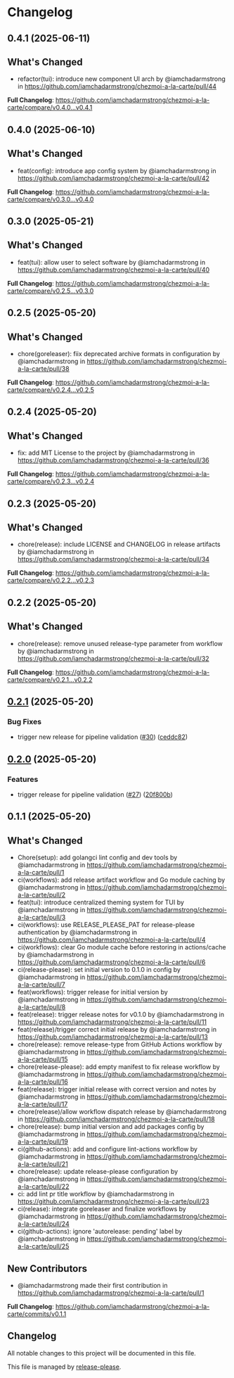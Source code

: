 # Changelog

## 0.4.1 (2025-06-11)

## What's Changed
* refactor(tui): introduce new component UI arch by @iamchadarmstrong in https://github.com/iamchadarmstrong/chezmoi-a-la-carte/pull/44


**Full Changelog**: https://github.com/iamchadarmstrong/chezmoi-a-la-carte/compare/v0.4.0...v0.4.1

## 0.4.0 (2025-06-10)

## What's Changed
* feat(config): introduce app config system by @iamchadarmstrong in https://github.com/iamchadarmstrong/chezmoi-a-la-carte/pull/42


**Full Changelog**: https://github.com/iamchadarmstrong/chezmoi-a-la-carte/compare/v0.3.0...v0.4.0

## 0.3.0 (2025-05-21)

## What's Changed
* feat(tui): allow user to select software by @iamchadarmstrong in https://github.com/iamchadarmstrong/chezmoi-a-la-carte/pull/40


**Full Changelog**: https://github.com/iamchadarmstrong/chezmoi-a-la-carte/compare/v0.2.5...v0.3.0

## 0.2.5 (2025-05-20)

## What's Changed
* chore(goreleaser): fiix deprecated archive formats in configuration by @iamchadarmstrong in https://github.com/iamchadarmstrong/chezmoi-a-la-carte/pull/38


**Full Changelog**: https://github.com/iamchadarmstrong/chezmoi-a-la-carte/compare/v0.2.4...v0.2.5

## 0.2.4 (2025-05-20)

## What's Changed
* fix: add MIT License to the project by @iamchadarmstrong in https://github.com/iamchadarmstrong/chezmoi-a-la-carte/pull/36


**Full Changelog**: https://github.com/iamchadarmstrong/chezmoi-a-la-carte/compare/v0.2.3...v0.2.4

## 0.2.3 (2025-05-20)

## What's Changed
* chore(release): include LICENSE and CHANGELOG in release artifacts by @iamchadarmstrong in https://github.com/iamchadarmstrong/chezmoi-a-la-carte/pull/34


**Full Changelog**: https://github.com/iamchadarmstrong/chezmoi-a-la-carte/compare/v0.2.2...v0.2.3

## 0.2.2 (2025-05-20)

## What's Changed
* chore(release): remove unused release-type parameter from workflow by @iamchadarmstrong in https://github.com/iamchadarmstrong/chezmoi-a-la-carte/pull/32


**Full Changelog**: https://github.com/iamchadarmstrong/chezmoi-a-la-carte/compare/v0.2.1...v0.2.2

## [0.2.1](https://github.com/iamchadarmstrong/chezmoi-a-la-carte/compare/v0.2.0...v0.2.1) (2025-05-20)


### Bug Fixes

* trigger new release for pipeline validation ([#30](https://github.com/iamchadarmstrong/chezmoi-a-la-carte/issues/30)) ([ceddc82](https://github.com/iamchadarmstrong/chezmoi-a-la-carte/commit/ceddc82362c9fda6f3720d557594b9130d1e0eb7))

## [0.2.0](https://github.com/iamchadarmstrong/chezmoi-a-la-carte/compare/v0.1.1...v0.2.0) (2025-05-20)


### Features

* trigger release for pipeline validation ([#27](https://github.com/iamchadarmstrong/chezmoi-a-la-carte/issues/27)) ([20f800b](https://github.com/iamchadarmstrong/chezmoi-a-la-carte/commit/20f800b28a850d4e121b2a1fe11b43b32cbcf908))

## 0.1.1 (2025-05-20)

## What's Changed
* Chore(setup): add golangci lint config and dev tools by @iamchadarmstrong in https://github.com/iamchadarmstrong/chezmoi-a-la-carte/pull/1
* ci(workflows): add release artifact workflow and Go module caching by @iamchadarmstrong in https://github.com/iamchadarmstrong/chezmoi-a-la-carte/pull/2
* feat(tui): introduce centralized theming system for TUI by @iamchadarmstrong in https://github.com/iamchadarmstrong/chezmoi-a-la-carte/pull/3
* ci(workflows): use RELEASE_PLEASE_PAT for release-please authentication by @iamchadarmstrong in https://github.com/iamchadarmstrong/chezmoi-a-la-carte/pull/4
* ci(workflows): clear Go module cache before restoring in actions/cache by @iamchadarmstrong in https://github.com/iamchadarmstrong/chezmoi-a-la-carte/pull/6
* ci(release-please): set initial version to 0.1.0 in config by @iamchadarmstrong in https://github.com/iamchadarmstrong/chezmoi-a-la-carte/pull/7
* feat(workflows): trigger release for initial version by @iamchadarmstrong in https://github.com/iamchadarmstrong/chezmoi-a-la-carte/pull/8
* feat(release): trigger release notes for v0.1.0 by @iamchadarmstrong in https://github.com/iamchadarmstrong/chezmoi-a-la-carte/pull/11
* feat(release)/trigger correct initial release by @iamchadarmstrong in https://github.com/iamchadarmstrong/chezmoi-a-la-carte/pull/13
* chore(release): remove release-type from GitHub Actions workflow by @iamchadarmstrong in https://github.com/iamchadarmstrong/chezmoi-a-la-carte/pull/15
* chore(release-please): add empty manifest to fix release workflow by @iamchadarmstrong in https://github.com/iamchadarmstrong/chezmoi-a-la-carte/pull/16
* feat(release): trigger initial release with correct version and notes by @iamchadarmstrong in https://github.com/iamchadarmstrong/chezmoi-a-la-carte/pull/17
* chore(release)/allow workflow dispatch release by @iamchadarmstrong in https://github.com/iamchadarmstrong/chezmoi-a-la-carte/pull/18
* chore(release): bump initial version and add packages config by @iamchadarmstrong in https://github.com/iamchadarmstrong/chezmoi-a-la-carte/pull/19
* ci(github-actions): add and configure lint-actions workflow by @iamchadarmstrong in https://github.com/iamchadarmstrong/chezmoi-a-la-carte/pull/21
* chore(release): update release-please configuration by @iamchadarmstrong in https://github.com/iamchadarmstrong/chezmoi-a-la-carte/pull/22
* ci: add lint pr title workflow by @iamchadarmstrong in https://github.com/iamchadarmstrong/chezmoi-a-la-carte/pull/23
* ci(release): integrate goreleaser and finalize workflows by @iamchadarmstrong in https://github.com/iamchadarmstrong/chezmoi-a-la-carte/pull/24
* ci(github-actions):  ignore 'autorelease: pending' label by @iamchadarmstrong in https://github.com/iamchadarmstrong/chezmoi-a-la-carte/pull/25

## New Contributors
* @iamchadarmstrong made their first contribution in https://github.com/iamchadarmstrong/chezmoi-a-la-carte/pull/1

**Full Changelog**: https://github.com/iamchadarmstrong/chezmoi-a-la-carte/commits/v0.1.1

## Changelog

All notable changes to this project will be documented in this file.

This file is managed by [release-please](https://github.com/googleapis/release-please-action).
